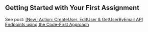## Getting Started with Your First Assignment

See post: [[New] Action: CreateUser, EditUser & GetUserByEmail API Endpoints using the Code-First Approach](https://www.essentialist.dev/products/the-software-essentialist/categories/2153251446/posts/2168948146)
